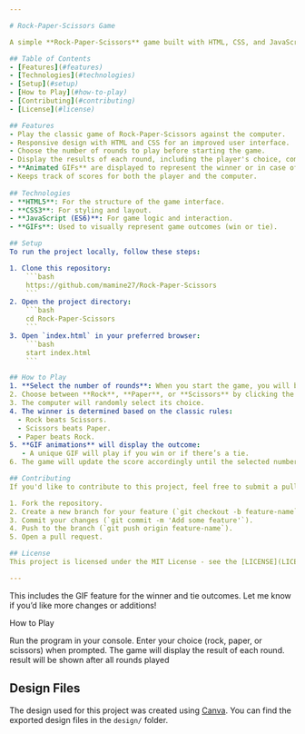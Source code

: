 ```yaml
---

# Rock-Paper-Scissors Game

A simple **Rock-Paper-Scissors** game built with HTML, CSS, and JavaScript. This game allows users to play against the computer, with a graphical user interface to enhance the experience.

## Table of Contents
- [Features](#features)
- [Technologies](#technologies)
- [Setup](#setup)
- [How to Play](#how-to-play)
- [Contributing](#contributing)
- [License](#license)

## Features
- Play the classic game of Rock-Paper-Scissors against the computer.
- Responsive design with HTML and CSS for an improved user interface.
- Choose the number of rounds to play before starting the game.
- Display the results of each round, including the player's choice, computer's choice, and the outcome.
- **Animated GIFs** are displayed to represent the winner or in case of a tie.
- Keeps track of scores for both the player and the computer.
  
## Technologies
- **HTML5**: For the structure of the game interface.
- **CSS3**: For styling and layout.
- **JavaScript (ES6)**: For game logic and interaction.
- **GIFs**: Used to visually represent game outcomes (win or tie).

## Setup
To run the project locally, follow these steps:

1. Clone this repository:
    ```bash
    https://github.com/mamine27/Rock-Paper-Scissors
    ```
2. Open the project directory:
    ```bash
    cd Rock-Paper-Scissors
    ```
3. Open `index.html` in your preferred browser:
    ```bash
    start index.html
    ```

## How to Play
1. **Select the number of rounds**: When you start the game, you will be prompted to choose how many rounds you want to play.
2. Choose between **Rock**, **Paper**, or **Scissors** by clicking the respective button.
3. The computer will randomly select its choice.
4. The winner is determined based on the classic rules:
  - Rock beats Scissors.
  - Scissors beats Paper.
  - Paper beats Rock.
5. **GIF animations** will display the outcome:
   - A unique GIF will play if you win or if there’s a tie.
6. The game will update the score accordingly until the selected number of rounds is complete.

## Contributing
If you'd like to contribute to this project, feel free to submit a pull request or open an issue for discussion.

1. Fork the repository.
2. Create a new branch for your feature (`git checkout -b feature-name`).
3. Commit your changes (`git commit -m 'Add some feature'`).
4. Push to the branch (`git push origin feature-name`).
5. Open a pull request.

## License
This project is licensed under the MIT License - see the [LICENSE](LICENSE) file for details.

---
```


This includes the GIF feature for the winner and tie outcomes. Let me know if you’d like more changes or additions!

How to Play

Run the program in your console.
Enter your choice (rock, paper, or scissors) when prompted.
The game will display the result of each round.
result will be shown after all rounds played

## Design Files
The design used for this project was created using [Canva](https://www.canva.com). You can find the exported design files in the `design/` folder.
